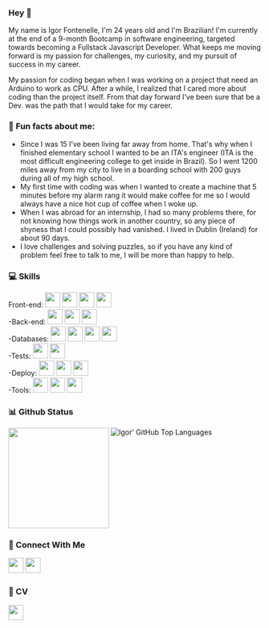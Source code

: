 ### Hey 👋 

My name is Igor Fontenelle, I'm 24 years old and I'm Brazilian! I'm currently at the end of a 9-month Bootcamp in software engineering, targeted towards becoming a Fullstack Javascript Developer. What keeps me moving forward is my passion for challenges, my curiosity, and my pursuit of success in my career.

My passion for coding began when I was working on a project that need an Arduino to work as CPU. After a while, I realized that I cared more about coding than the project itself. From that day forward I’ve been sure that be a Dev. was the path that I would take for my career.

### 💫 Fun facts about me:
  - Since I was 15 I've been living far away from home. That's why when I finished elementary school I wanted to be an ITA's engineer (ITA is the most difficult engineering college to get inside in Brazil). So I went 1200 miles away from my city to live in a boarding school with 200 guys during all of my high school.
  - My first time with coding was when I wanted to create a machine that 5 minutes before my alarm rang it would make coffee for me so I would always have  a nice hot cup of coffee when I woke up.
  - When I was abroad for an internship, I had so many problems there, for not knowing how things work in another country, so any piece of shyness that I could possibly had vanished. I lived in Dublin (Ireland) for about 90 days.
  - I love challenges and solving puzzles, so if you have any kind of problem feel free to talk to me, I will be more than happy to help.


### 💻 Skills
<p>
  Front-end:
  <img src="https://img.shields.io/badge/html5-%23E34F26.svg?style=for-the-badge&logo=html5&logoColor=white" style="margin-bottom: 4px;" height="30px">
  <img src="https://img.shields.io/badge/css3-%231572B6.svg?style=for-the-badge&logo=css3&logoColor=white" style="margin-bottom: 4px;" height="30px">
  <img src="https://img.shields.io/badge/javascript-%23323330.svg?style=for-the-badge&logo=javascript&logoColor=%23F7DF1E" style="margin-bottom: 4px;" height="30px">
   <img src="https://img.shields.io/badge/react-%2320232a.svg?style=for-the-badge&logo=react&logoColor=%2361DAFB" style="margin-bottom: 4px;" height="30px">
<br>
  -Back-end:
  <img src="https://img.shields.io/badge/node.js-6DA55F?style=for-the-badge&logo=node.js&logoColor=white" style="margin-bottom: 4px;" height="30px">
  <img src="https://img.shields.io/badge/typescript-%23007ACC.svg?style=for-the-badge&logo=typescript&logoColor=white" style="margin-bottom: 4px;" height="30px">
  <img src="https://img.shields.io/badge/Docker-2CA5E0?style=for-the-badge&logo=docker&logoColor=white" style="margin-bottom: 4px;" height="30px">
<br>
  -Databases: 
    <img src="https://img.shields.io/badge/PostgreSQL-316192?style=for-the-badge&logo=postgresql&logoColor=white" style="margin-bottom: 4px;"       height="30px">
    <img src="https://img.shields.io/badge/MongoDB-4EA94B?style=for-the-badge&logo=mongodb&logoColor=white" style="margin-bottom: 4px;" height="30px">
    <img src="https://img.shields.io/badge/Prisma-3982CE?style=for-the-badge&logo=Prisma&logoColor=white" style="margin-bottom: 4px;" height="30px">
    <img src="https://img.shields.io/badge/redis-%23DD0031.svg?&style=for-the-badge&logo=redis&logoColor=white" style="margin-bottom: 4px;" height="30px">
<br>
  -Tests:
   <img src="https://img.shields.io/badge/Jest-C21325?style=for-the-badge&logo=jest&logoColor=white" style="margin-bottom: 4px;" height="30px">
   <img src="https://img.shields.io/badge/Cypress-17202C?style=for-the-badge&logo=cypress&logoColor=white" style="margin-bottom: 4px;" height="30px">
<br>  
  -Deploy:
    <img src="https://img.shields.io/badge/Amazon_AWS-FF9900?style=for-the-badge&logo=amazonaws&logoColor=white" style="margin-bottom: 4px;" height="30px">
    <img src="https://img.shields.io/badge/Heroku-430098?style=for-the-badge&logo=heroku&logoColor=white" style="margin-bottom: 4px;" height="30px">
    <img src="https://img.shields.io/badge/Vercel-000000?style=for-the-badge&logo=vercel&logoColor=white" style="margin-bottom: 4px;" height="30px">
<br>  
  -Tools:
    <img src="https://img.shields.io/badge/git-%23F05033.svg?style=for-the-badge&logo=git&logoColor=white" style="margin-bottom: 4px;" height="30px">
    <img src="https://img.shields.io/badge/linux-FCC624?style=for-the-badge&logo=linux&logoColor=black" style="margin-bottom: 4px;" height="30px">
    <img src="https://img.shields.io/badge/GitHub-100000?style=for-the-badge&logo=github&logoColor=white" style="margin-bottom: 4px;" height="30px">
</p>

### 📊 Github Status

<p>
<img align='top' height="200px" src="https://github-readme-stats.vercel.app/api?username=IgorFontenell&show_icons=true">
<img  alt="Igor' GitHub Top Languages" src="https://github-readme-stats.vercel.app/api/top-langs/?username=IgorFontenell" />
<p>


### 👥 Connect With Me

  <a href="https://linkedin.com/in/igor-fontenelle"><img src="https://img.shields.io/badge/linkedin-%230077B5.svg?style=for-the-badge&logo=linkedin&logoColor=white" style="margin-bottom: 4px;" height="30px" target="_blank"></a>
  <a href = "mailto:igorfontenelletexeira@gmail.com"><img src="https://img.shields.io/badge/Gmail-D14836?style=for-the-badge&logo=gmail&logoColor=white" target="_blank" style="margin-bottom: 4px;" height="30px"></a>
 
 ### 📖 CV
  
  <a href="https://drive.google.com/file/d/1wB9i3IlSSTa4G30qcURi6fDWRdRRmgtv/view?usp=sharing"><img src="https://img.shields.io/badge/Curriculum-%FFFFFF.svg?style=for-the-badge&logo=&logoColor=white" style="margin-bottom: 4px;" height="30px" target="_blank"></a>
